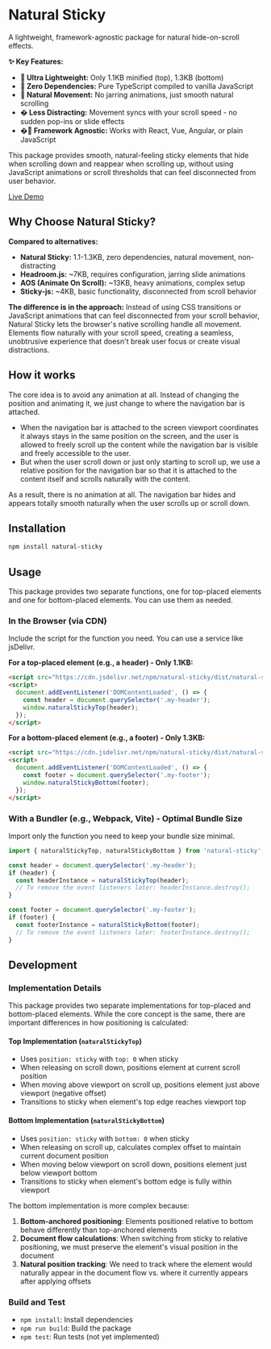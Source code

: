 # Natural Sticky

A lightweight, framework-agnostic package for natural hide-on-scroll effects.

**✨ Key Features:**

- **🚀 Ultra Lightweight:** Only 1.1KB minified (top), 1.3KB (bottom)
- **🚫 Zero Dependencies:** Pure TypeScript compiled to vanilla JavaScript
- **🎯 Natural Movement:** No jarring animations, just smooth natural scrolling
- **� Less Distracting:** Movement syncs with your scroll speed - no sudden pop-ins or slide effects
- **�🔧 Framework Agnostic:** Works with React, Vue, Angular, or plain JavaScript

This package provides smooth, natural-feeling sticky elements that hide when scrolling down and reappear when scrolling up, without using JavaScript animations or scroll thresholds that can feel disconnected from user behavior.

[Live Demo](https://kadykov.github.io/natural-sticky/)

## Why Choose Natural Sticky?

**Compared to alternatives:**

- **Natural Sticky:** 1.1-1.3KB, zero dependencies, natural movement, non-distracting
- **Headroom.js:** ~7KB, requires configuration, jarring slide animations
- **AOS (Animate On Scroll):** ~13KB, heavy animations, complex setup
- **Sticky-js:** ~4KB, basic functionality, disconnected from scroll behavior

**The difference is in the approach:** Instead of using CSS transitions or JavaScript animations that can feel disconnected from your scroll behavior, Natural Sticky lets the browser's native scrolling handle all movement. Elements flow naturally with your scroll speed, creating a seamless, unobtrusive experience that doesn't break user focus or create visual distractions.

## How it works

The core idea is to avoid any animation at all. Instead of changing the position and animating it, we just change to where the navigation bar is attached.

- When the navigation bar is attached to the screen viewport coordinates it always stays in the same position on the screen, and the user is allowed to freely scroll up the content while the navigation bar is visible and freely accessible to the user.
- But when the user scroll down or just only starting to scroll up, we use a relative position for the navigation bar so that it is attached to the content itself and scrolls naturally with the content.

As a result, there is no animation at all. The navigation bar hides and appears totally smooth naturally when the user scrolls up or scroll down.

## Installation

```bash
npm install natural-sticky
```

## Usage

This package provides two separate functions, one for top-placed elements and one for bottom-placed elements. You can use them as needed.

### In the Browser (via CDN)

Include the script for the function you need. You can use a service like jsDelivr.

**For a top-placed element (e.g., a header) - Only 1.1KB:**

```html
<script src="https://cdn.jsdelivr.net/npm/natural-sticky/dist/natural-sticky.top.min.js"></script>
<script>
  document.addEventListener('DOMContentLoaded', () => {
    const header = document.querySelector('.my-header');
    window.naturalStickyTop(header);
  });
</script>
```

**For a bottom-placed element (e.g., a footer) - Only 1.3KB:**

```html
<script src="https://cdn.jsdelivr.net/npm/natural-sticky/dist/natural-sticky.bottom.min.js"></script>
<script>
  document.addEventListener('DOMContentLoaded', () => {
    const footer = document.querySelector('.my-footer');
    window.naturalStickyBottom(footer);
  });
</script>
```

### With a Bundler (e.g., Webpack, Vite) - Optimal Bundle Size

Import only the function you need to keep your bundle size minimal.

```javascript
import { naturalStickyTop, naturalStickyBottom } from 'natural-sticky';

const header = document.querySelector('.my-header');
if (header) {
  const headerInstance = naturalStickyTop(header);
  // To remove the event listeners later: headerInstance.destroy();
}

const footer = document.querySelector('.my-footer');
if (footer) {
  const footerInstance = naturalStickyBottom(footer);
  // To remove the event listeners later: footerInstance.destroy();
}
```

## Development

### Implementation Details

This package provides two separate implementations for top-placed and bottom-placed elements. While the core concept is the same, there are important differences in how positioning is calculated:

#### Top Implementation (`naturalStickyTop`)

- Uses `position: sticky` with `top: 0` when sticky
- When releasing on scroll down, positions element at current scroll position
- When moving above viewport on scroll up, positions element just above viewport (negative offset)
- Transitions to sticky when element's top edge reaches viewport top

#### Bottom Implementation (`naturalStickyBottom`)

- Uses `position: sticky` with `bottom: 0` when sticky
- When releasing on scroll up, calculates complex offset to maintain current document position
- When moving below viewport on scroll down, positions element just below viewport bottom
- Transitions to sticky when element's bottom edge is fully within viewport

The bottom implementation is more complex because:

1. **Bottom-anchored positioning**: Elements positioned relative to bottom behave differently than top-anchored elements
2. **Document flow calculations**: When switching from sticky to relative positioning, we must preserve the element's visual position in the document
3. **Natural position tracking**: We need to track where the element would naturally appear in the document flow vs. where it currently appears after applying offsets

### Build and Test

- `npm install`: Install dependencies
- `npm run build`: Build the package
- `npm test`: Run tests (not yet implemented)
